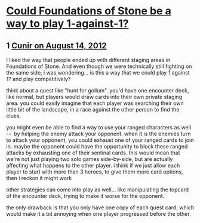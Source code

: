 # [Could Foundations of Stone be a way to play 1-against-1?](https://community.fantasyflightgames.com/topic/69100-could-foundations-of-stone-be-a-way-to-play-1-against-1/)

## 1 [Cunir on August 14, 2012](https://community.fantasyflightgames.com/topic/69100-could-foundations-of-stone-be-a-way-to-play-1-against-1/?do=findComment&comment=673501)

I liked the way that people ended up with different staging areas in Foundations of Stone. And even though we were technically still fighting on the same side, i was wondering… is this a way that we could play 1 against 1? and play competitively?

think about a quest like "hunt for gollum". you'd have one encounter deck, like normal, but players would draw cards into their own private staging area. you could easily imagine that each player was searching their own little bit of the landscape, in a race against the other person to find the clues.

you might even be able to find a way to use your ranged characters as well --  by helping the enemy attack your opponent. when it is the enemies turn to attack your opponent, you could exhaust one of your ranged cards to join in. maybe the opponent could have the opportunity to block these ranged attacks by exhausting one of their sentinal cards. this would mean that we're not just playing two solo games side-by-side, but are actually affecting what happens to the other player. i think if we just allow each player to start with more than 3 heroes, to give them more card options, then i reckon it might work

other strategies can come into play as well… like manipulating the topcard of the encounter deck, trying to make it worse for the opponent.

the only drawback is that you only have one copy of each quest card, which would make it a bit annoying when one player progressed before the other.

